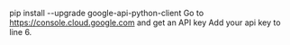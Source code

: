 pip install --upgrade google-api-python-client
Go to https://console.cloud.google.com and get an API key
Add your api key to line 6.
